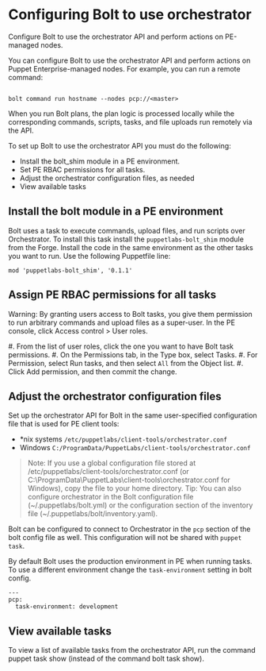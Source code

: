 
# Configuring Bolt to use orchestrator

Configure Bolt to use the orchestrator API and perform actions on PE-managed nodes.

You can configure Bolt to use the orchestrator API and perform actions on
Puppet Enterprise-managed nodes. For example, you can run a remote command:

```

bolt command run hostname --nodes pcp://<master>
```

When you run Bolt plans, the plan logic is processed locally while the
corresponding commands, scripts, tasks, and file uploads run remotely via the
API.

To set up Bolt to use the orchestrator API you must do the following:

- Install the bolt_shim module in a PE environment.
- Set PE RBAC permissions for all tasks.
- Adjust the orchestrator configuration files, as needed
- View available tasks

## Install the bolt module in a PE environment

Bolt uses a task to execute commands, upload files, and run scripts over
Orchestrator. To install this task install the `puppetlabs-bolt_shim` module
from the Forge. Install the code in the same environment as the other tasks you
want to run. Use the following Puppetfile line:

```
mod 'puppetlabs-bolt_shim', '0.1.1'
```

## Assign PE RBAC permissions for all tasks

Warning: By granting users access to Bolt tasks, you give them permission to
run arbitrary commands and upload files as a super-user.  In the PE console,
click Access control > User roles.

#. From the list of user roles, click the one you want to have Bolt task
   permissions.
#. On the Permissions tab, in the Type box, select Tasks.
#. For Permission, select Run tasks, and then select `All` from the Object list.
#. Click Add permission, and then commit the change.

## Adjust the orchestrator configuration files

Set up the orchestrator API for Bolt in the same user-specified configuration
file that is used for PE client tools:

- *nix systems `/etc/puppetlabs/client-tools/orchestrator.conf`
- Windows `C:/ProgramData/PuppetLabs/client-tools/orchestrator.conf`

> Note: If you use a global configuration file stored at
> /etc/puppetlabs/client-tools/orchestrator.conf (or
> C:\ProgramData\PuppetLabs\client-tools\orchestrator.conf for Windows), copy the
> file to your home directory.  Tip: You can also configure orchestrator in the
> Bolt configuration file (~/.puppetlabs/bolt.yml) or the configuration section
> of the inventory file (~/.puppetlabs/bolt/inventory.yaml).

Bolt can be configured to connect to Orchestrator in the `pcp` section of the
bolt config file as well. This configuration will not be shared with `puppet
task`.

By default Bolt uses the production environment in PE
when running tasks. To use a different environment change the
`task-environment` setting in bolt config.

```
---
pcp:
  task-environment: development
```

## View available tasks

To view a list of available tasks from the orchestrator API, run the command
puppet task show (instead of the command bolt task show).
